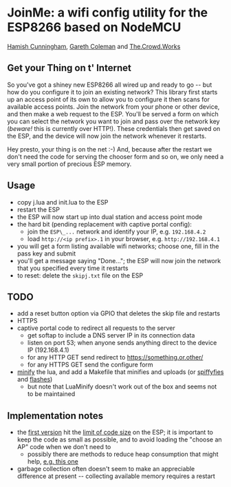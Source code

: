 JoinMe: a wifi config utility for the ESP8266 based on NodeMCU
===

[Hamish Cunningham](https://hamish.gate.ac.uk/), [Gareth
Coleman](http://l0l.org.uk/) and [The.Crowd.Works](https://the.crowd.works)

## Get your Thing on t' Internet

So you've got a shiney new ESP8266 all wired up and ready to go -- but how do
you configure it to join an existing network? This library first starts up an
access point of its own to allow you to configure it then scans for available
access points. Join the network from your phone or other device, and then make
a web request to the ESP. You'll be served a form on which you can select the
network you want to join and pass over the network key (*beware!* this is
currently over HTTP!). These credentials then get saved on the ESP, and the
device will now join the network whenever it restarts.

Hey presto, your thing is on the net :-) And, because after the restart we
don't need the code for serving the chooser form and so on, we only need a
very small portion of precious ESP memory.

## Usage

- copy j.lua and init.lua to the ESP
- restart the ESP
- the ESP will now start up into dual station and access point mode
- the hard bit (pending replacement with captive portal config):
  - join the `ESP\_...` network and identify your IP, e.g. `192.168.4.2`
  - load `http://<ip prefix>.1` in your browser, e.g. `http://192.168.4.1`
- you will get a form listing available wifi networks; choose one, fill in the
  pass key and submit
- you'll get a message saying "Done..."; the ESP will now join the network
  that you specified every time it restarts
- to reset: delete the `skipj.txt` file on the ESP

## TODO

- add a reset button option via GPIO that deletes the skip file and restarts
- HTTPS
- captive portal code to redirect all requests to the server
  - get softap to include a DNS server IP in its connection data
  - listen on port 53; when anyone sends anything direct to the device IP
    (192.168.4.1)
  - for any HTTP GET send redirect to https://something.or.other/
  - for any HTTPS GET send the configure form
- [minify](https://github.com/stravant/LuaMinify) the lua, and add a Makefile
  that minifies and uploads (or [spiffyfies](https://github.com/xlfe/spiffy)
  and [flashes](https://github.com/themadinventor/esptool))
  - but note that LuaMinify doesn't work out of the box and seems not to be
    maintained

## Implementation notes
- the [first version](old/) hit the [limit of code
  size](http://www.esp8266.com/viewtopic.php?f=18&t=1242) on the ESP; it is
  important to keep the code as small as possible, and to avoid loading the
  "choose an AP" code when we don't need to
  - possibly there are methods to reduce heap consumption that might help,
    [e.g. this
    one](http://www.esp8266.com/viewtopic.php?f=24&t=1135&p=7273#p7273)
- garbage collection often doesn't seem to make an appreciable difference at
  present -- collecting available memory requires a restart
